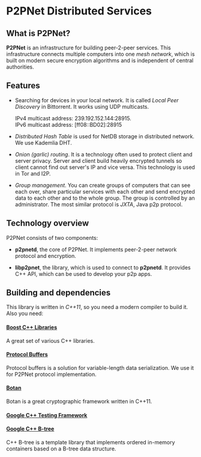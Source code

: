 P2PNet Distributed Services
===========================

What is P2PNet?
---------------
**P2PNet** is an infrastructure for building peer-2-peer services. This infrastructure connects multiple computers into one *mesh network*, which is built on modern secure encryption algorithms and is independent of central authorities.

Features
--------

- Searching for devices in your local network. It is called *Local Peer Discovery* in Bittorrent. It works using UDP multicasts.
    
    IPv4 multicast address: 239.192.152.144:28915.  
    IPv6 multicast address: [ff08::BD02]:28915

- *Distributed Hash Table* is used for NetDB storage in distributed network. We use Kademlia DHT.
- *Onion (garlic) routing*. It is a technology often used to protect client and server privacy. Server and client build heavily encrypted tunnels so client cannot find out server's IP and vice versa. This technology is used in Tor and I2P.
- *Group management*. You can create groups of computers that can see each over, share particular services with each other and send encrypted data to each other and to the whole group. The group is controlled by an administrator. The most similar protocol is *JXTA*, Java p2p protocol.

Technology overview
-------------------

P2PNet consists of two components:

- **p2pnetd**, the core of P2PNet. It implements peer-2-peer network protocol and encryption.

- **libp2pnet**, the library, which is used to connect to **p2pnetd**. It provides C++ API, which can be used to develop your p2p apps.

Building and dependencies
-------------------------
This library is written in *C++11*, so you need a modern compiler to build it. Also you need:

#### [Boost C++ Libraries](http://boost.org)
A great set of various C++ libraries.
#### [Protocol Buffers](http://code.google.com/p/protobuf/)
Protocol buffers is a solution for variable-length data serialization. We use it for P2PNet protocol implementation.
#### [Botan](http://botan.randombit.net/)
Botan is a great cryptographic framework written in C++11.
#### [Google C++ Testing Framework](http://code.google.com/p/googletest/)
#### [Google C++ B-tree](https://code.google.com/p/cpp-btree/)
C++ B-tree is a template library that implements ordered in-memory containers based on a B-tree data structure.
